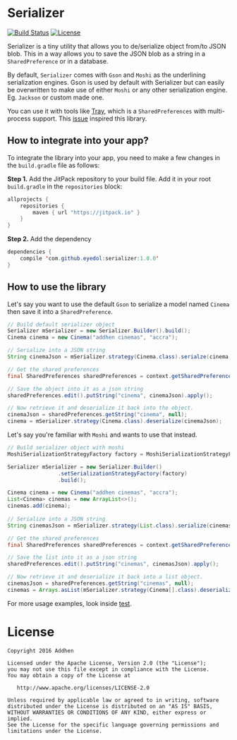 # Serializer

[![Build Status](https://travis-ci.org/addhen/tray.svg?branch=master)](https://travis-ci.org/addhen/serializer) [![License](https://img.shields.io/badge/license-Apache%202-green.svg?style=flat)](https://github.com/addhen/serializer/blob/master/LICENSE.txt)


Serializer is a tiny utility that allows you to de/serialize object from/to JSON blob. This in a way allows 
you to save the JSON blob as a string in a `SharedPreference` or in a database. 

By default, `Serializer` comes with `Gson` and `Moshi` as the underlining serialization engines. Gson is used 
by default with Serializer but can easily be overwritten to make use of either `Moshi` or any other 
serialization engine. Eg. `Jackson` or custom made one.

You can use it with tools like [Tray](https://github.com/grandcentrix/tray/), which is a `SharedPreferences` with 
multi-process support. This [issue](https://github.com/grandcentrix/tray/issues/7) inspired this library.

## How to integrate into your app?

To integrate the library into your app, you need to make a few changes in the `build.gradle` file 
as follows:

**Step 1.** 
Add the JitPack repository to your build file. Add it in your root `build.gradle` in the `repositories` block:

```java
allprojects {
    repositories {
        maven { url "https://jitpack.io" }
    }
}
```
**Step 2.** 
Add the dependency
```java
dependencies {
    compile 'com.github.eyedol:serializer:1.0.0'
}
```

## How to use the library
Let's say you want to use the default `Gson` to serialize a model named `Cinema` then save it into a `SharedPreference`.

```java
// Build default serializer object
Serializer mSerializer = new Serializer.Builder().build();
Cinema cinema = new Cinema("addhen cinemas", "accra");

// Serialize into a JSON string
String cinemaJson = mSerializer.strategy(Cinema.class).serialze(cinema);

// Get the shared preferences
final SharedPreferences sharedPreferences = context.getSharedPreferences("android-shared-prefs", MODE_PRIVATE);

// Save the object into it as a json string
sharedPreferences.edit().putString("cinema", cinemaJson).apply();

// Now retrieve it and deserialize it back into the object.
cinemaJson = sharedPreferences.getString("cinema", null);
cinema = mSerializer.strategy(Cinema.class).deserialize(cinemaJson);
```

Let's say you're familiar with `Moshi` and wants to use that instead.

```java
// Build serializer object with moshi
MoshiSerializationStrategyFactory factory = MoshiSerializationStrategyFactory.create();

Serializer mSerializer = new Serializer.Builder()
                .setSerializationStrategyFactory(factory)
                .build();

Cinema cinema = new Cinema("addhen cinemas", "accra");
List<Cinema> cinemas = new ArrayList<>();
cinemas.add(cinema);
        
// Serialize into a JSON string
String cinemasJson = mSerializer.strategy(List.class).serialize(cinemas);

// Get the shared preferences
final SharedPreferences sharedPreferences = context.getSharedPreferences("android-shared-prefs", MODE_PRIVATE);

// Save the list into it as a json string
sharedPreferences.edit().putString("cinemas", cinemasJson).apply();

// Now retrieve it and deserialize it back into a list object.
cinemasJson = sharedPreferences.getString("cinemas", null);
cinemas = Arrays.asList(mSerializer.strategy(Cinema[].class).deserialize(cinemasJson));
```

For more usage examples, look inside [test](https://github.com/addhen/serilaizer/blob/master/src/test/java/com/addhen/serializer/SerializerTest.java).

# License

```
Copyright 2016 Addhen

Licensed under the Apache License, Version 2.0 (the "License");
you may not use this file except in compliance with the License.
You may obtain a copy of the License at

   http://www.apache.org/licenses/LICENSE-2.0

Unless required by applicable law or agreed to in writing, software
distributed under the License is distributed on an "AS IS" BASIS,
WITHOUT WARRANTIES OR CONDITIONS OF ANY KIND, either express or implied.
See the License for the specific language governing permissions and
limitations under the License.
